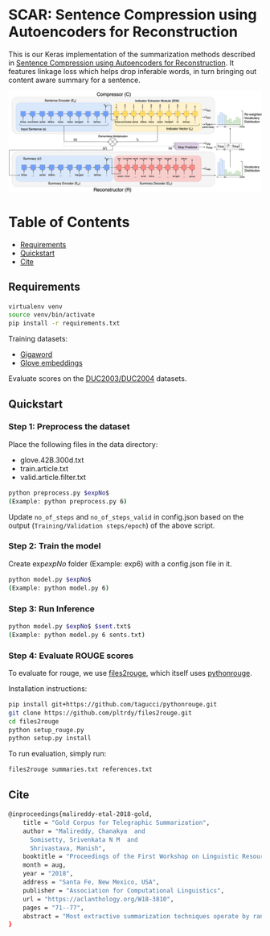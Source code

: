 # SCAR: Sentence Compression using Autoencoders for Reconstruction

This is our Keras implementation of the summarization methods described in [Sentence Compression using Autoencoders for Reconstruction](https://aclanthology.org/2020.acl-srw.13/). It features linkage loss which helps drop inferable words, in turn bringing out content aware summary for a sentence.

![Model Architecture](SCAR_Pipeline.png)

Table of Contents
=================

  * [Requirements](#requirements)
  * [Quickstart](#quickstart)
  * [Cite](#cite)
  
## Requirements

```bash
virtualenv venv
source venv/bin/activate
pip install -r requirements.txt
```

Training datasets:
- [Gigaword](https://github.com/harvardnlp/sent-summary)
- [Glove embeddings](https://nlp.stanford.edu/projects/glove/)

Evaluate scores on the [DUC2003/DUC2004](https://duc.nist.gov/data.html) datasets.

## Quickstart

### Step 1: Preprocess the dataset

Place the following files in the data directory:
- glove.42B.300d.txt
- train.article.txt
- valid.article.filter.txt

```bash
python preprocess.py $expNo$ 
(Example: python preprocess.py 6)
```

Update `no_of_steps` and `no_of_steps_valid` in config.json based on the output (`Training/Validation steps/epoch`) of the above script. 

### Step 2: Train the model

Create exp$expNo$ folder (Example: exp6) with a config.json file in it.

```bash
python model.py $expNo$ 
(Example: python model.py 6)
```

### Step 3: Run Inference

```bash
python model.py $expNo$ $sent.txt$ 
(Example: python model.py 6 sents.txt)
```

### Step 4: Evaluate ROUGE scores

To evaluate for rouge, we use [files2rouge](https://github.com/pltrdy/files2rouge), which itself uses
[pythonrouge](https://github.com/tagucci/pythonrouge).

Installation instructions:

```bash
pip install git+https://github.com/tagucci/pythonrouge.git
git clone https://github.com/pltrdy/files2rouge.git
cd files2rouge
python setup_rouge.py
python setup.py install
```

To run evaluation, simply run:
```bash
files2rouge summaries.txt references.txt
```

## Cite

```bash
@inproceedings{malireddy-etal-2018-gold,
    title = "Gold Corpus for Telegraphic Summarization",
    author = "Malireddy, Chanakya  and
      Somisetty, Srivenkata N M  and
      Shrivastava, Manish",
    booktitle = "Proceedings of the First Workshop on Linguistic Resources for Natural Language Processing",
    month = aug,
    year = "2018",
    address = "Santa Fe, New Mexico, USA",
    publisher = "Association for Computational Linguistics",
    url = "https://aclanthology.org/W18-3810",
    pages = "71--77",
    abstract = "Most extractive summarization techniques operate by ranking all the source sentences and then select the top ranked sentences as the summary. Such methods are known to produce good summaries, especially when applied to news articles and scientific texts. However, they don{'}t fare so well when applied to texts such as fictional narratives, which don{'}t have a single central or recurrent theme. This is because usually the information or plot of the story is spread across several sentences. In this paper, we discuss a different summarization technique called Telegraphic Summarization. Here, we don{'}t select whole sentences, rather pick short segments of text spread across sentences, as the summary. We have tailored a set of guidelines to create such summaries and, using the same, annotate a gold corpus of 200 English short stories.",
}
```
